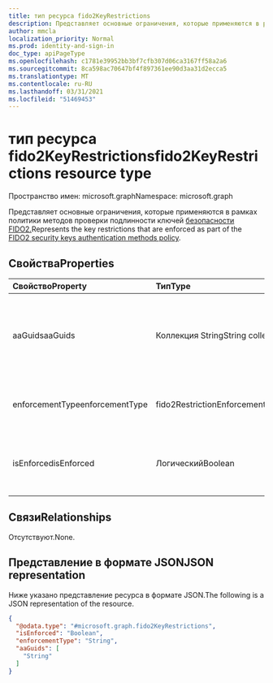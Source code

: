 ```yaml
---
title: тип ресурса fido2KeyRestrictions
description: Представляет основные ограничения, которые применяются в рамках политики методов проверки подлинности ключей безопасности FIDO2.
author: mmcla
localization_priority: Normal
ms.prod: identity-and-sign-in
doc_type: apiPageType
ms.openlocfilehash: c1781e39952bb3bf7cfb307d06ca3167ff58a2a6
ms.sourcegitcommit: 8ca598ac70647bf4f897361ee90d3aa31d2ecca5
ms.translationtype: MT
ms.contentlocale: ru-RU
ms.lasthandoff: 03/31/2021
ms.locfileid: "51469453"
---
```

# <a name="fido2keyrestrictions-resource-type"></a><span data-ttu-id="ab92b-103">тип ресурса fido2KeyRestrictions</span><span class="sxs-lookup"><span data-stu-id="ab92b-103">fido2KeyRestrictions resource type</span></span>

<span data-ttu-id="ab92b-104">Пространство имен: microsoft.graph</span><span class="sxs-lookup"><span data-stu-id="ab92b-104">Namespace: microsoft.graph</span></span>

<span data-ttu-id="ab92b-105">Представляет основные ограничения, которые применяются в рамках политики методов проверки подлинности ключей [безопасности FIDO2.](../resources/fido2authenticationmethodconfiguration.md)</span><span class="sxs-lookup"><span data-stu-id="ab92b-105">Represents the key restrictions that are enforced as part of the [FIDO2 security keys authentication methods policy](../resources/fido2authenticationmethodconfiguration.md).</span></span>

## <a name="properties"></a><span data-ttu-id="ab92b-106">Свойства</span><span class="sxs-lookup"><span data-stu-id="ab92b-106">Properties</span></span>
|<span data-ttu-id="ab92b-107">Свойство</span><span class="sxs-lookup"><span data-stu-id="ab92b-107">Property</span></span>|<span data-ttu-id="ab92b-108">Тип</span><span class="sxs-lookup"><span data-stu-id="ab92b-108">Type</span></span>|<span data-ttu-id="ab92b-109">Описание</span><span class="sxs-lookup"><span data-stu-id="ab92b-109">Description</span></span>|
|:---|:---|:---|
|<span data-ttu-id="ab92b-110">aaGuids</span><span class="sxs-lookup"><span data-stu-id="ab92b-110">aaGuids</span></span>|<span data-ttu-id="ab92b-111">Коллекция String</span><span class="sxs-lookup"><span data-stu-id="ab92b-111">String collection</span></span>|<span data-ttu-id="ab92b-112">Коллекция GUID-интерфейсов проверки подлинности.</span><span class="sxs-lookup"><span data-stu-id="ab92b-112">A collection of Authenticator Attestation GUIDs.</span></span> <span data-ttu-id="ab92b-113">AADGUID определяет ключевые типы и производителей.</span><span class="sxs-lookup"><span data-stu-id="ab92b-113">AADGUIDs define key types and manufacturers.</span></span>|
|<span data-ttu-id="ab92b-114">enforcementType</span><span class="sxs-lookup"><span data-stu-id="ab92b-114">enforcementType</span></span>|<span data-ttu-id="ab92b-115">fido2RestrictionEnforcementType</span><span class="sxs-lookup"><span data-stu-id="ab92b-115">fido2RestrictionEnforcementType</span></span>|<span data-ttu-id="ab92b-116">Тип правоприменения.</span><span class="sxs-lookup"><span data-stu-id="ab92b-116">Enforcement type.</span></span> <span data-ttu-id="ab92b-117">Возможные значения: `allow`, `block`.</span><span class="sxs-lookup"><span data-stu-id="ab92b-117">Possible values are: `allow`, `block`.</span></span>|
|<span data-ttu-id="ab92b-118">isEnforced</span><span class="sxs-lookup"><span data-stu-id="ab92b-118">isEnforced</span></span>|<span data-ttu-id="ab92b-119">Логический</span><span class="sxs-lookup"><span data-stu-id="ab92b-119">Boolean</span></span>|<span data-ttu-id="ab92b-120">Определяет, включено ли правоприменительных ключевых элементов.</span><span class="sxs-lookup"><span data-stu-id="ab92b-120">Determines if the configured key enforcement is enabled.</span></span>|

## <a name="relationships"></a><span data-ttu-id="ab92b-121">Связи</span><span class="sxs-lookup"><span data-stu-id="ab92b-121">Relationships</span></span>
<span data-ttu-id="ab92b-122">Отсутствуют.</span><span class="sxs-lookup"><span data-stu-id="ab92b-122">None.</span></span>

## <a name="json-representation"></a><span data-ttu-id="ab92b-123">Представление в формате JSON</span><span class="sxs-lookup"><span data-stu-id="ab92b-123">JSON representation</span></span>
<span data-ttu-id="ab92b-124">Ниже указано представление ресурса в формате JSON.</span><span class="sxs-lookup"><span data-stu-id="ab92b-124">The following is a JSON representation of the resource.</span></span>
<!-- {
  "blockType": "resource",
  "@odata.type": "microsoft.graph.fido2KeyRestrictions"
}
-->
``` json
{
  "@odata.type": "#microsoft.graph.fido2KeyRestrictions",
  "isEnforced": "Boolean",
  "enforcementType": "String",
  "aaGuids": [
    "String"
  ]
}
```
